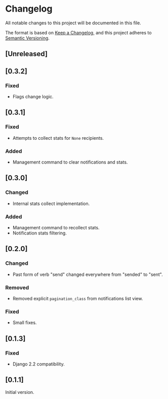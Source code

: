 # Changelog
All notable changes to this project will be documented in this file.

The format is based on [Keep a Changelog](https://keepachangelog.com/en/1.1.0/),
and this project adheres to [Semantic Versioning](https://semver.org/spec/v2.0.0.html).

## [Unreleased]

## [0.3.2]
### Fixed
- Flags change logic.

## [0.3.1]
### Fixed
- Attempts to collect stats for `None` recipients.
### Added
- Management command to clear notifications and stats.

## [0.3.0]
### Changed
- Internal stats collect implementation.
### Added
- Management command to recollect stats.
- Notification stats filtering.

## [0.2.0]
### Changed
- Past form of verb "send" changed everywhere from "sended" to "sent".
### Removed
- Removed explicit `pagination_class` from notifications list view.
### Fixed
- Small fixes.

## [0.1.3]
### Fixed
- Django 2.2 compatibility.

## [0.1.1]
Initial version.
